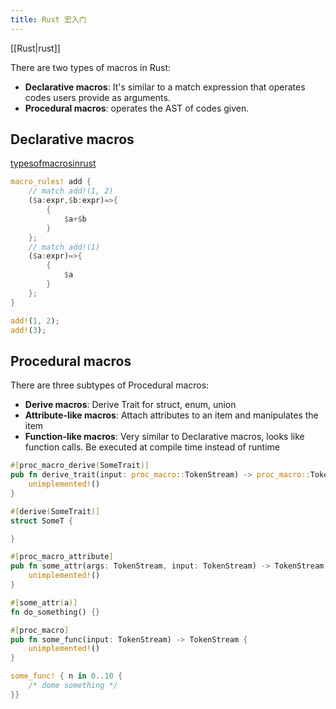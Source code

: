 ```yaml
---
title: Rust 宏入门
---
```

[[Rust|rust]]

There are two types of macros in Rust:
* **Declarative macros**: It's similar to a match expression that operates codes
  users provide as arguments.
* **Procedural macros**: operates the AST of codes given.

## Declarative macros
[typesofmacrosinrust](https://blog.logrocket.com/macros-in-rust-a-tutorial-with-examples/#typesofmacrosinrust)
```rust
macro_rules! add {
    // match add!(1, 2)
    ($a:expr,$b:expr)=>{
        {
            $a+$b
        }
    };
    // match add!(1)
    ($a:expr)=>{
        {
            $a
        }
    };
}

add!(1, 2);
add!(3);
```
## Procedural macros
There are three subtypes of Procedural macros:
* **Derive macros**: Derive Trait for struct, enum, union
* **Attribute-like macros**: Attach attributes to an item and manipulates the
  item
* **Function-like macros**: Very similar to Declarative macros, looks like
  function calls. Be executed at compile time instead of runtime

```rust
#[proc_macro_derive(SomeTrait)]
pub fn derive_trait(input: proc_macro::TokenStream) -> proc_macro::TokenStream {
    unimplemented!()
}

#[derive(SomeTrait)]
struct SomeT {

}

#[proc_macro_attribute]
pub fn some_attr(args: TokenStream, input: TokenStream) -> TokenStream {
    unimplemented!()
}

#[some_attr(a)]
fn do_something() {}

#[proc_macro]
pub fn some_func(input: TokenStream) -> TokenStream {
    unimplemented!()
}

some_func! { n in 0..10 {
    /* dome something */
}}
```
